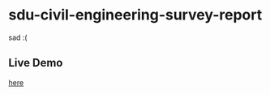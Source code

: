# sdu-civil-engineering-survey-report

sad :(

## Live Demo

[here](https://lnkkerst.github.io/sdu-civil-engineering-survey-report/)
